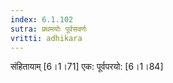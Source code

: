 ```yaml
---
index: 6.1.102
sutra: प्रथमयोः पूर्वसवर्णः
vritti: adhikara
---
```


 संहितायाम् [6।1।71]  एक: पूर्वपरयो: [6।1।84] 